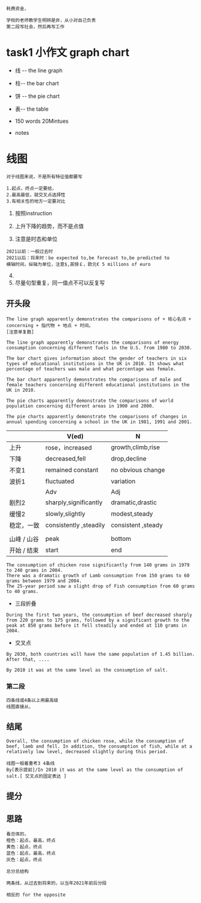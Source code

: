 ```
耗费资金，
```

```
学校的老师教学生明辨是非，从小对自己负责
第二段写社会，然后再写工作
```

# task1 小作文 graph  chart

- 线 -- the line graph
- 柱-- the bar chart
- 饼 -- the pie chart
- 表-- the table
- 150 words 20Mintues

- notes

# 线图

```
对于线图来说，不是所有特征值都要写

1.起点，终点一定要给，
2.最高最低，就交叉点选择性
3.有相关性的地方一定要对比
```

1. 按照instruction

2. 上升下降的趋势，而不是点值

3. 注意是时态和单位

```
2021以前：一般过去时
2021以后：将来时：be expected to,be forecast to,be predicted to
横轴时间，纵轴为单位，注意$,英镑￡，欧元€ 5 millions of euro
```

4. 
5. 尽量句型重复，同一值点不可以反复写



## 开头段

```
The line graph apparently demonstrates the comparisons of + 核心名词 + concerning + 指代物 + 地点 + 时间。 
[注意单复数]

The line graph apparently demonstrates the comparisons of energy consumption concerning different fuels in the U.S. from 1980 to 2030. 

The bar chart gives information about the gender of teachers in six types of educational institutions in the UK in 2010. It shows what percentage of teachers was male and what percentage was female.

The bar chart apparently demonstrates the comparisons of male and female teachers concerning different educational institutions in the UK in 2010.

The pie charts apparently demonstrate the comparisons of world population concerning different areas in 1900 and 2000.

The pie charts apparently demonstrate the comparisons of changes in annual spending concerning a school in the UK in 1981, 1991 and 2001.
```

|             | V(ed)                  | N                  |
| ----------- | ---------------------- | ------------------ |
| 上升        | rose，increased        | growth,climb,rise  |
| 下降        | decreased,fell         | drop,decline       |
| 不变1       | remained constant      | no obvious change  |
| 波折1       | fluctuated             | variation          |
|             | Adv                    | Adj                |
| 剧烈2       | sharply,significantly  | dramatic,drastic   |
| 缓慢2       | slowly,slightly        | modest,steady      |
| 稳定，一致  | consistently ,steadily | consistent ,steady |
|             |                        |                    |
| 山峰 / 山谷 | peak                   | bottom             |
| 开始 / 结束 | start                  | end                |

```
The consumption of chicken rose significantly from 140 grams in 1979 to 240 grams in 2004.
There was a dramatic growth of Lamb consumption from 150 grams to 60 grams between 1979 and 2004.
The 25-year period saw a slight drop of Fish consumption from 60 grams to 40 grams.
```



- 三段折叠

```
During the first two years, the consumption of beef decreased sharply from 220 grams to 175 grams, followed by a significant growth to the peak at 850 grams before it fell steadily and ended at 110 grams in 2004. 
```

- 交叉点

```
By 2030, both countries will have the same population of 1.45 billion. After that, ....

By 2010 it was at the same level as the consumption of salt.
```



### 第二段

```
四条线或4条以上用最高级
线图直接从，		
```



## 结尾

```
Overall, the consumption of chicken rose, while the consumption of beef, lamb and fell. In addition, the consumption of fish, while at a relatively low level, decreased slightly during this period.
```

```
线图一般着重考3 4条线
By[表示提前]/In 2010 it was at the same level as the consumption of salt.[ 交叉点的固定表达 ]
```



## 提分





## 思路

```
看总体的，
橙色：起点，最高，终点
黄色：起点，终点
蓝色：起点，最高，终点
灰色：起点，终点

总分总结构
```

```
两条线，从过去到将来的，以当年2021年前后分段

```

```
相反的 for the opposite
```

